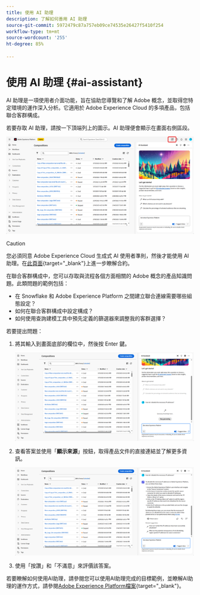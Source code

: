 ```yaml
---
title: 使用 AI 助理
description: 了解如何善用 AI 助理
source-git-commit: 5972479c87a757eb09ce74535e26427f5410f254
workflow-type: tm+mt
source-wordcount: '255'
ht-degree: 85%

---
```


# 使用 AI 助理 {#ai-assistant}

AI 助理是一項使用者介面功能，旨在協助您導覽和了解 Adobe 概念，並取得您特定環境的運作深入分析。它適用於 Adobe Experience Cloud 的多項產品，包括聯合客群構成。

若要存取 AI 助理，請按一下頂端列上的圖示。AI 助理便會顯示在畫面右側區段。

![](assets/do-not-localize/ai-assistant-open.png)


>[!CAUTION]
>
>您必須同意 Adobe Experience Cloud 生成式 AI 使用者準則，然後才能使用 AI 助理。在[此頁面](https://experienceleague.adobe.com/zh-hant/docs/experience-platform/ai-assistant/home){target="_blank"}上進一步瞭解合約。

在聯合客群構成中，您可以存取與流程各個方面相關的 Adobe 概念的產品知識問題。此類問題的範例包括：

* 在 Snowflake 和 Adobe Experience Platform 之間建立聯合連線需要哪些組態設定？
* 如何在聯合客群構成中設定構成？
* 如何使用查詢建模工具中預先定義的篩選器來調整我的客群選擇？

若要提出問題：

1. 將其輸入到畫面底部的欄位中，然後按 Enter 鍵。

   ![](assets/do-not-localize/ai-assistant-ask.png)

1. 查看答案並使用「**顯示來源**」按鈕，取得產品文件的直接連結並了解更多資訊。

   ![](assets/do-not-localize/ai-assistant-answer.png)

1. 使用「按讚」和「不滿意」來評價該答案。

若要瞭解如何使用AI助理，請參閱您可以使用AI助理完成的目標範例，並瞭解AI助理的運作方式，請參閱[Adobe Experience Platform檔案](https://experienceleague.adobe.com/zh-hant/docs/experience-platform/ai-assistant/home){target="_blank"}。
